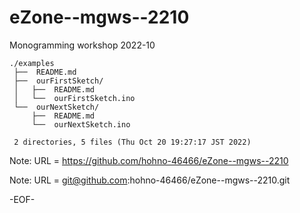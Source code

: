 # eZone--mgws--2210

Monogramming workshop 2022-10

    ./examples
     ├──  README.md
     ├──  ourFirstSketch/
     │   ├──  README.md
     │   └──  ourFirstSketch.ino
     └──  ourNextSketch/
         ├──  README.md
         └──  ourNextSketch.ino
     
     2 directories, 5 files (Thu Oct 20 19:27:17 JST 2022)

Note: URL = https://github.com/hohno-46466/eZone--mgws--2210

Note: URL = git@github.com:hohno-46466/eZone--mgws--2210.git

-EOF-
